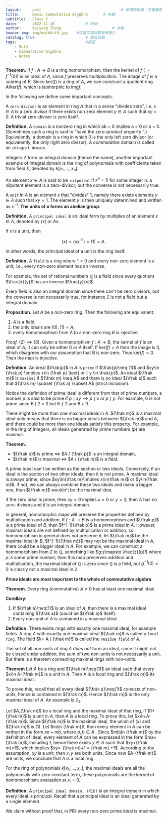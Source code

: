 ```yaml
---
layout:     post   				                    # 使用的布局（不需要改）
title:      Basic Commutative Algebra		# 标题 
subtitle:   Class 2
date:       2022-11-18 				# 时间
author:     Baiyang Zhang 						# 作者
header-img: img/mathArt9.jpg 	#这篇文章标题背景图片
catalog: true 						# 是否归档
tags:								#标签
    - Math
    - Commutative Algebra
    - Notes
---
```


**Theorem.** If $f:A\to B$ is a ring homomorphism, then the kernel of $f$ ($:= f^{-1}(0)$) is an ideal of $A$, since $f$ preserves multiplication. The image of $f$ is a subring of $B$. Since $\text{ker}(f)$ is a ring of $A$, we can construct a quotient ring $A / \text{ker}(f)$, which is isomorphic to $\text{img} f$.

In the following we define some important concepts. 

A `zero-divisor` is an element in ring $A$ that in a sense "divides zero", i.e. $x\in A$ is a zero divisor if there exists non zero element $y\in A$ such that $xy=0$. A trivial zero-divisor is zero itself.

**Definition.** A `domain` is a nonzero ring in which ab = 0 implies a = 0 or b = 0. (Sometimes such a ring is said to "have the zero-product property ".) Equivalently, a domain is a ring in which 0 is the only left zero divisor (or equivalently, the only right zero divisor). A *commutative* domain is called an `integral domain`.

Integers $\mathbb{Z}$ form an integral domain (hence the name), another important example of integral domain is the ring of polynomials with coefficients taken from field $k$, denoted by $k[x_{1},\dots,x_{n}]$.

An element $x\in A$ is said to be` nilpotent` if $x^n = 0$ for some integer $n$. a nilpotent element is a zero-divisor, but the converse is not necessarily true. 

A `unit` in $A$ is an element $x$ that "divides" 1, namely there exists elements  $y\in A$ such that $xy=1$. The element $y$ is then uniquely determined and written as $x^{-1}$. **The units of $a$ forms an abelian group.** 

**Definition.** A `principal ideal` is an ideal form by multiples of an element $x\in A$, denoted by $(x)$ or $Ax$. 

If $x$ is a unit, then 

$$
(x) = (x x^{-1}) = (1) = A.
$$

In other words, the principal ideal of a unit is the ring itself. 

**Definition.** A `field` is a ring where $1 = 0$ and every non-zero element is a unit, i.e., every non-zero element has an inverse. 

For example, the set of rational numbers $\mathbb{Q}$ is a field since every quotient $\frac{x}{y}$ has an inverse $\frac{y}{x}$. 

Every field is also an integral domain since there can't be zero divisors, but the converse is not necessarily true, for instance $\mathbb{Z}$ is not a field but a integral domain.

**Proposition.** Let $A$ be a non-zero ring. Then the following are equivalent:
1. $A$ is a field,
2. the only ideals are $(0),(1)=A$,
3. every homomorphism from $A$ to a non-zero ring $B$ is injective. 

*Proof.*  $(2)\implies(3)$. Given a homomorphism $f: A\to B$, the kernel of $f$ is an ideal of $A$, it can only be either $0$ or $A$ itself. If $\text{ker}(f) = A$ then the image is 0, which disagrees with our assumption that B is non-zero. Thus $\text{ker}(f)=0$. Then the map is injective.

**Definition.** An ideal $\frak{p}$ in $A$ is `prime` if $\frak{p}\neq (1)$ and $xy\in {\frak p} \implies x\in {\frak p} \text{ or } y \in \frak{p}$. An ideal ${\frak m}$ is `maximal` if ${\frak m} \neq A$ and there is no ideal ${\frak a}$ such that ${\frak m} \subset {\frak a} \subset A$ (strict inclusion). 

Notice the definition of prime ideal is different from that of prime numbers, a number $p$ is said to be prime if $p \mid xy\implies p\mid x \text{ or } p\mid y$. For example, 6 is not prime since $6\mid 2\times 3$ but $6\nmid 2$ and $6\nmid 3$. 

There might be more than one maximal ideals in $A$. ${\frak m}$ is a maximal ideal only means that there is no bigger ideals between ${\frak m}$ and $A$, and there could be more than one ideals satisfy this property. For example, in the ring of integers, all ideals generated by prime numbers $(p)$ are maximal. 

**Theorem.**
- ${\frak p}$ is prime $\Leftrightarrow$  $A / {\frak p}$ is an integral domain,
- ${\frak m}$ is maximal $\Leftrightarrow$  $A / {\frak m}$ is a field.

A prime ideal can't be written as the section or two ideals. Conversely, if an ideal is the section of two other ideals, then it  is not prime. A maximal ideal is always prime, since $xy\in{\frak m}\implies x\in{\frak m}$ or $y\in{\frak m}$. If not, we can always combine these two ideals and make a bigger one, then ${\frak m}$ wouldn't be the maximal idea. 

If the zero ideal is prime, then $xy=0$ implies $x=0$ or $y=0$, then $A$ has no zero-divisors and it is an integral domain.

In general, homomorphic maps will preserve the properties defined by multiplication and addition. If $f:A\to B$ is a homomorphism and ${\frak p}$ is a prime ideal of $B$, then $f^{-1}{\frak p}$ is a prime ideal in $A$. However, maximal ideals are not defined by multiplication or addition, so homomorphism in general does not preserve it, let ${\frak m}$ be the maximal ideal in $B$, $f^{-1}({\frak m})$ may not be the maximal ideal in $A$, there could be a bigger ideal in $A$.  For example, we can construct a homomorphism from $\mathbb{Z}$ to $\mathbb{Q}$, something like $g:z\mapsto \frac{z}{p}$ where $p$ is some prime number, then this map preserves addition and multiplication, the maximal ideal of $\mathbb{Q}$ is zero since $\mathbb{Q}$ is a field, but $g^{-1}(0) =0$ is clearly not a maximal ideal in $\mathbb{Z}$.

**Prime ideals are most important to the whole of commutative algebra.** 

**Theorem.** Every ring (commutative) $A\neq {0}$ has at least one maximal ideal. 

**Corollary.** 
1. If ${\frak a}\neq(1)$ is an ideal of $A$, then there is a maximal ideal containing ${\frak a}$ (could be ${\frak a}$ itself). 
2. Every non-unit of $A$ is contained in a maximal ideal. 

**Definition.** There exists rings with exactly one maximal ideal, for example fields. A ring $A$ with exactly one maximal ideal ${\frak m}$ is called a `local ring`. The field $k= A / {\frak m}$ is called the `residue field` of $A$. 

The set of all non-units of ring $A$ *does not* form an ideal, since it might not be closed under addition, the sum of two non-units is not necessarily a unit. But there is a theorem connecting maximal rings with non-units:

**Theorem** Let $A$ be a ring and ${\frak m}\neq(1)$ an ideal such that every $x\in A-{\frak m}$ is a unit in $A$. Then A is a local ring and ${\frak m}$ its maximal ideal.

To prove this, recall that all every ideal ${\frak a}\neq(1)$ consists of non-units, hence is contained in ${\frak m}$. Hence ${\frak m}$ is the only maximal ideal of $A$. An example is $\mathbb{Z}_{3}$.

Let $A,{\frak m}$ be a local ring and the maximal ideal of that ring, if $1+{\frak m}$ is a unit in $A$, then $A$ is a local ring. To prove this, let $x\in A-{\frak m}$. Since ${\frak m}$ is the maximal ideal, the union of $(x)$ and ${\frak m}$ is $(1)$. Let $m\in {\frak m}$, then every element in $A$ can be written in the form $x a + m b$, where $a,b\in A$ . Since $mb\in {\frak m}$ by the definition of ideal, every element of $A$ can be expressed in the form $ma+{\frak m}$, including $1$, hence there exists $y\in A$ such that $xy+{\frak m}=1$, which implies $xy=-{\frak m}+1 = {\frak m} +1$. According to the assumption, $xy$ is a unit, then $x,y$ are both units. Since now $A-{\frak m}$ are units, we conclude that $A$ is a local ring. 

For the ring of polynomials $k[x_{1},\dots,x_{n}]$, the maximal ideals are all the polynomials with zero constant term, these polynomials are the kernel of homomorphism: evaluation at $x_{i}=0$.

**Definition.** A `principal ideal domain, (PID)` is an integral domain in which every ideal is principal. Recall that a principal ideal is an ideal generated by a single element. 

We claim without proof that, in PID every non-zero prime ideal is maximal.

